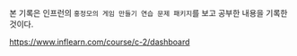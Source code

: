 본 기록은 인프런의 `홍정모의 게임 만들기 연습 문제 패키지`를 보고 공부한 내용을 기록한 것이다.

https://www.inflearn.com/course/c-2/dashboard
